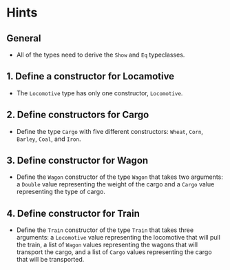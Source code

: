 # Hints

## General

- All of the types need to derive the `Show` and `Eq` typeclasses.

## 1. Define a constructor for Locamotive

- The `Locomotive` type has only one constructor, `Locomotive`.

## 2. Define constructors for Cargo

- Define the type `Cargo` with five different constructors: `Wheat`, `Corn`, `Barley`, `Coal`, and `Iron`.

## 3. Define constructor for Wagon

- Define the `Wagon` constructor of the type `Wagon` that takes two arguments: a `Double` value representing the weight of the cargo and a `Cargo` value representing the type of cargo.

## 4. Define constructor for Train

- Define the `Train` constructor of the type `Train` that takes three arguments: a `Locomotive` value representing the locomotive that will pull the train, a list of `Wagon` values representing the wagons that will transport the cargo, and a list of `Cargo` values representing the cargo that will be transported.
